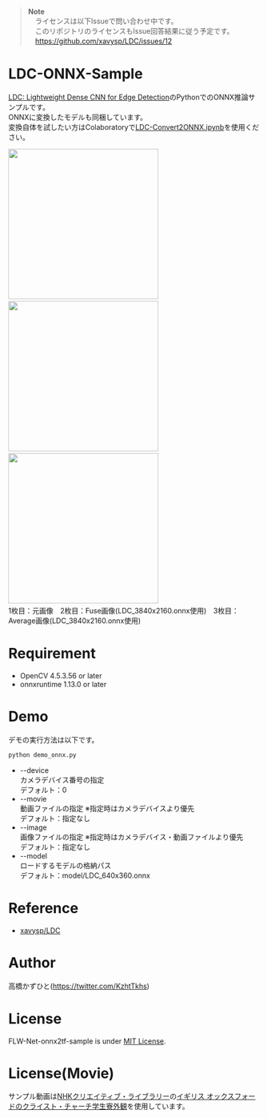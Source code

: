 > **Note**<br>
> 　ライセンスは以下Issueで問い合わせ中です。<br>
> 　このリポジトリのライセンスもIssue回答結果に従う予定です。<br>
> 　https://github.com/xavysp/LDC/issues/12

# LDC-ONNX-Sample
[LDC: Lightweight Dense CNN for Edge Detection](https://github.com/xavysp/LDC)のPythonでのONNX推論サンプルです。<br>
ONNXに変換したモデルも同梱しています。<br>
変換自体を試したい方はColaboratoryで[LDC-Convert2ONNX.ipynb](LDC-Convert2ONNX.ipynb)を使用ください。<br>

<img src="https://user-images.githubusercontent.com/37477845/232208727-ac5e23cb-db96-4790-88d2-945f4912aef3.jpg" loading="lazy" width="300px">　
<img src="https://user-images.githubusercontent.com/37477845/232208729-1aef71fb-55f2-493b-87af-6a6823022d26.png" loading="lazy" width="300px">　
<img src="https://user-images.githubusercontent.com/37477845/232208735-7923d7a6-833f-426f-b116-9e2296ba0c5b.png" loading="lazy" width="300px">　
<br>
1枚目：元画像　2枚目：Fuse画像(LDC_3840x2160.onnx使用)　3枚目：Average画像(LDC_3840x2160.onnx使用)

# Requirement 
* OpenCV 4.5.3.56 or later
* onnxruntime 1.13.0 or later

# Demo
デモの実行方法は以下です。
```bash
python demo_onnx.py
```
* --device<br>
カメラデバイス番号の指定<br>
デフォルト：0
* --movie<br>
動画ファイルの指定 ※指定時はカメラデバイスより優先<br>
デフォルト：指定なし
* --image<br>
画像ファイルの指定 ※指定時はカメラデバイス・動画ファイルより優先<br>
デフォルト：指定なし
* --model<br>
ロードするモデルの格納パス<br>
デフォルト：model/LDC_640x360.onnx

# Reference
* [xavysp/LDC](https://github.com/xavysp/LDC)

# Author
高橋かずひと(https://twitter.com/KzhtTkhs)
 
# License 
FLW-Net-onnx2tf-sample is under [MIT License](LICENSE).

# License(Movie)
サンプル動画は[NHKクリエイティブ・ライブラリー](https://www.nhk.or.jp/archives/creative/)の[イギリス オックスフォードのクライスト・チャーチ学生寮外観](https://www2.nhk.or.jp/archives/movies/?id=D0002011220_00000&ref=search)を使用しています。
